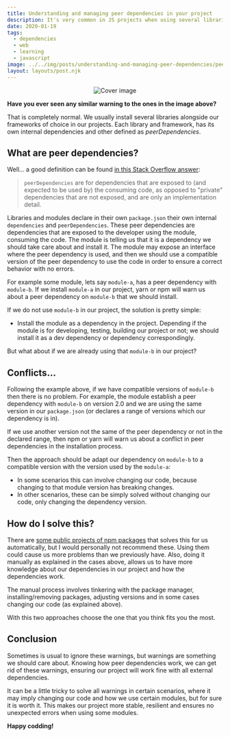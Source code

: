```yaml
---
title: Understanding and managing peer dependencies in your project
description: It's very common in JS projects when using several libraries with frameworks that we experience some type of peerDependencies warning in the console (using npm or yarn). These warnings are somewhat confusing are normally ignored. Let's learn more about peerDependencies and have our warnings gone from our projects.
date: 2020-01-19
tags:
  - dependencies
  - web
  - learning
  - javascript
image: ../../img/posts/understanding-and-managing-peer-dependencies/peerDependencies.png
layout: layouts/post.njk
---
```


<div align="center">

![Cover image](../../img/posts/understanding-and-managing-peer-dependencies/peerDependencies.png)
</div>

**Have you ever seen any similar warning to the ones in the image above?**

That is completely normal.
We usually install several libraries alongside our frameworks of choice in our projects. Each library and framework, has its own internal dependencies and other defined as *peerDependencies*.

## What are peer dependencies?

Well... a good definition can be found [in this Stack Overflow answer](https://stackoverflow.com/questions/26737819/why-use-peer-dependencies-in-npm-for-plugins/34645112#34645112):

> `peerDependencies` are for dependencies that are exposed to (and expected to be used by) the consuming code, as opposed to "private" dependencies that are not exposed, and are only an implementation detail.

Libraries and modules declare in their own `package.json` their own internal `dependencies` and `peerDependencies`.
These peer dependencies are dependencies that are exposed to the developer using the module, consuming the code. The module is telling us that it is a dependency we should take care about and install it. The module may expose an interface where the peer dependency is used, and then we should use a compatible version of the peer dependency to use the code in order to ensure a correct behavior with no errors.

For example some module, lets say `module-a`, has a peer dependency with `module-b`.
If we install `module-a` in our project, yarn or npm will warn us about a peer dependency on `module-b` that we should install.

If we do not use `module-b` in our project, the solution is pretty simple:
- Install the module as a dependency in the project. Depending if the module is for developing, testing, building our project or not; we should install it as a dev dependency or dependency correspondingly.

But what about if we are already using that `module-b` in our project?

## Conflicts...

Following the example above, if we have compatible versions of `module-b` then there is no problem.
For example, the module establish a peer dependency with `module-b` on version 2.0 and we are using the same version in our `package.json` (or declares a range of versions which our dependency is in).

If we use another version not the same of the peer dependency or not in the declared range, then npm or yarn will warn us about a conflict in peer dependencies in the installation process.

Then the approach should be adapt our dependency on `module-b` to a compatible version with the version used by the `module-a`:

- In some scenarios this can involve changing our code, because changing to that module version has breaking changes.
- In other scenarios, these can be simply solved without changing our code, only changing the dependency version.

## How do I solve this?

There are [some public projects of npm packages](https://www.npmjs.com/package/install-peerdeps) that solves this for us automatically, but I would personally not recommend these. Using them could cause us more problems than we previously have. Also, doing it manually as explained in the cases above, allows us to have more knowledge about our dependencies in our project and how the dependencies work.

The manual process involves tinkering with the package manager, installing/removing packages, adjusting versions and in some cases changing our code (as explained above).

With this two approaches choose the one that you think fits you the most.

## Conclusion

Sometimes is usual to ignore these warnings, but warnings are something we should care about. 
Knowing how peer dependencies work, we can get rid of these warnings, ensuring our project will work fine with all external dependencies.

It can be a little tricky to solve all warnings in certain scenarios, where it may imply changing our code and how we use certain modules, but for sure it is worth it. This makes our project more stable, resilient and ensures no unexpected errors when using some modules.

**Happy codding!**